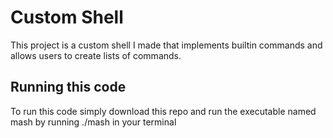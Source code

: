 # Custom Shell

This project is a custom shell I made that implements builtin commands and allows users to create lists of commands. 

## Running this code

To run this code simply download this repo and run the executable named mash by running ./mash in your terminal
